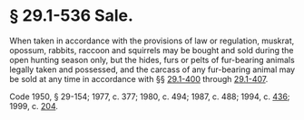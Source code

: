 # § 29.1-536 Sale.

<p>When taken in accordance with the provisions of law or regulation, muskrat, opossum, rabbits, raccoon and squirrels may be bought and sold during the open hunting season only, but the hides, furs or pelts of fur-bearing animals legally taken and possessed, and the carcass of any fur-bearing animal may be sold at any time in accordance with §§ <a href='http://law.lis.virginia.gov/vacode/29.1-400/'>29.1-400</a> through <a href='http://law.lis.virginia.gov/vacode/29.1-407/'>29.1-407</a>.</p><p>Code 1950, § 29-154; 1977, c. 377; 1980, c. 494; 1987, c. 488; 1994, c. <a href='http://lis.virginia.gov/cgi-bin/legp604.exe?941+ful+CHAP0436'>436</a>; 1999, c. <a href='http://lis.virginia.gov/cgi-bin/legp604.exe?991+ful+CHAP0204'>204</a>.</p>